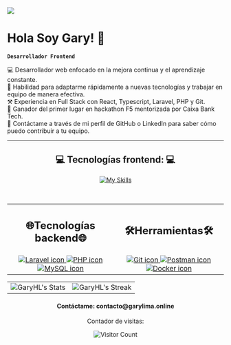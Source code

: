 <img src="https://i.imgur.com/0J1kCvT.png">

<h1>Hola Soy Gary! 👋</h1>

**`Desarrollador Frontend`**

💻 Desarrollador web enfocado en la mejora continua y el aprendizaje constante. 
</br>
🙌 Habilidad para adaptarme rápidamente a nuevas tecnologías y trabajar en equipo de manera efectiva.
</br>
⚒️ Experiencia en Full Stack con React, Typescript, Laravel, PHP y Git.
</br>
🏅 Ganador del primer lugar en hackathon F5 mentorizada por Caixa Bank Tech.
</br>
📩 Contáctame a través de mi perfil de GitHub o LinkedIn para saber cómo puedo contribuir a tu equipo.
</br> 

---

<h2 align="center">💻 Tecnologías frontend: 💻</h2> 

<div align="center">

[![My Skills](https://skills.thijs.gg/icons?i=js,typescript,react,html,css,sass,styledcomponents,materialui,tailwind)](https://skills.thijs.gg)

</div>

</br>

<table align="center">
  <tr>
    <td>
      <h2 align="center">🌐Tecnologías backend🌐</h2>
    </td>
    <td>
      <h2 align="center">🛠️Herramientas🛠️</h2>
    </td>
  </tr>
  <tr>
    <td align="center">
      <a href="https://skills.thijs.gg">
        <img src="https://skills.thijs.gg/icons?i=laravel" alt="Laravel icon">
      </a>
      <a href="https://skills.thijs.gg">
        <img src="https://skills.thijs.gg/icons?i=php" alt="PHP icon">
      </a>
      <a href="https://skills.thijs.gg">
        <img src="https://skills.thijs.gg/icons?i=mysql" alt="MySQL icon">
      </a>
    </td>
    <td align="center">
      <a href="https://skills.thijs.gg">
        <img src="https://skills.thijs.gg/icons?i=git" alt="Git icon">
      </a>
      <a href="https://skills.thijs.gg">
        <img src="https://skills.thijs.gg/icons?i=postman" alt="Postman icon">
      </a>
      <a href="https://skills.thijs.gg">
        <img src="https://skills.thijs.gg/icons?i=docker" alt="Docker icon">
      </a>
    </td>
  </tr>
</table>
  
<div align="center">
  <table>
    <tr>
      <td>
        <div align="center">
          <img src="https://github-readme-stats.vercel.app/api?username=GaryHL&theme=tokyonight&show_icons=true&hide_border=true&count_private=true" alt="GaryHL's Stats">
        </div>
      </td>
      <td>
        <div align="center">
          <img src="https://github-readme-streak-stats.herokuapp.com/?user=GaryHL&theme=tokyonight&hide_border=true&currStreakNum=1&currStreakLabel=Current%20streak" alt="GaryHL's Streak">
        </div>
      </td>
    </tr>
  </table>
</div>


<h4 align="center">Contáctame: contacto@garylima.online</h4>
<div align="center">
  
  <p>Contador de visitas: </p>
  
  ![Visitor Count](https://profile-counter.glitch.me/GaryHL/count.svg)

  
</div>


